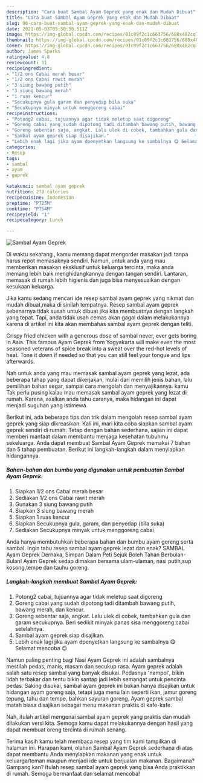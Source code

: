 ```yaml
---
description: "Cara buat Sambal Ayam Geprek yang enak dan Mudah Dibuat"
title: "Cara buat Sambal Ayam Geprek yang enak dan Mudah Dibuat"
slug: 96-cara-buat-sambal-ayam-geprek-yang-enak-dan-mudah-dibuat
date: 2021-05-03T05:50:50.511Z
image: https://img-global.cpcdn.com/recipes/01c89f2c1c663756/680x482cq70/sambal-ayam-geprek-foto-resep-utama.jpg
thumbnail: https://img-global.cpcdn.com/recipes/01c89f2c1c663756/680x482cq70/sambal-ayam-geprek-foto-resep-utama.jpg
cover: https://img-global.cpcdn.com/recipes/01c89f2c1c663756/680x482cq70/sambal-ayam-geprek-foto-resep-utama.jpg
author: James Sparks
ratingvalue: 4.8
reviewcount: 11
recipeingredient:
- "1/2 ons Cabai merah besar"
- "1/2 ons Cabai rawit merah"
- "3 siung bawang putih"
- "3 siung bawang merah"
- "1 ruas kencur"
- "Secukupnya gula garam dan penyedap bila suka"
- "Secukupnya minyak untuk menggoreng cabai"
recipeinstructions:
- "Potong2 cabai, tujuannya agar tidak meletup saat digoreng"
- "Goreng cabai yang sudah dipotong tadi ditambah bawang putih, bawang merah, dan kencur."
- "Goreng sebentar saja, angkat. Lalu ulek di cobek, tambahkan gula dan garam secukupnya. Beri sedikit minyak panas sisa menggoreng cabai setelahnya."
- "Sambal ayam geprek siap disajikan."
- "Lebih enak lagi jika ayam dpenyetkan langsung ke sambalnya 😋 Selamat mencoba 😉"
categories:
- Resep
tags:
- sambal
- ayam
- geprek

katakunci: sambal ayam geprek 
nutrition: 273 calories
recipecuisine: Indonesian
preptime: "PT25M"
cooktime: "PT54M"
recipeyield: "1"
recipecategory: Lunch

---
```



![Sambal Ayam Geprek](https://img-global.cpcdn.com/recipes/01c89f2c1c663756/680x482cq70/sambal-ayam-geprek-foto-resep-utama.jpg)

Di waktu  sekarang , kamu memang dapat mengorder masakan jadi tanpa harus repot memasaknya sendiri. Namun, untuk anda yang mau memberikan masakan eksklusif untuk keluarga tercinta, maka anda memang lebih baik menghidangkannya dengan tangan sendiri. Lantaran, memasak di rumah lebih higienis dan juga bisa menyesuaikan dengan kesukaan keluarga.

Jika kamu sedang mencari ide resep sambal ayam geprek yang nikmat dan mudah dibuat,maka di sinilah tempatnya. Resep sambal ayam geprek  sebenarnya tidak susah untuk dibuat jika kita membuatnya dengan langkah yang tepat. Tapi, anda tidak usah cemas akan gagal dalam melakukannya 
karena di artikel ini kita akan membahas sambal ayam geprek dengan teliti.  

Crispy fried chicken with a generous dose of sambal never, ever gets boring in Asia. This famous Ayam Geprek from Yogyakarta will make even the most seasoned veterans of spice break into a sweat over the red-hot levels of heat. Tone it down if needed so that you can still feel your tongue and lips afterwards.

Nah untuk anda yang mau memasak sambal ayam geprek yang lezat, ada beberapa tahap yang dapat dikerjakan, mulai dari memilih jenis bahan, lalu pemilihan bahan segar, sampai cara mengolah dan menyajikannya. kamu Tak perlu pusing kalau mau memasak sambal ayam geprek yang lezat di rumah. Karena, asalkan anda  tahu caranya, maka hidangan ini dapat menjadi suguhan yang istimewa.

Berikut ini, ada beberapa tips dan trik dalam mengolah resep sambal ayam geprek yang siap dikreasikan. Kali ini, mari kita coba siapkan sambal ayam geprek sendiri di rumah. Tetap dengan bahan sederhana, sajian ini dapat memberi manfaat dalam membantu menjaga kesehatan tubuhmu sekeluarga. Anda dapat membuat Sambal Ayam Geprek memakai 7 bahan dan 5 tahap pembuatan. Berikut ini langkah-langkah dalam menyiapkan hidangannya.

<!--inarticleads1-->

##### Bahan-bahan dan bumbu yang digunakan untuk pembuatan Sambal Ayam Geprek:

1. Siapkan 1/2 ons Cabai merah besar
1. Sediakan 1/2 ons Cabai rawit merah
1. Gunakan 3 siung bawang putih
1. Siapkan 3 siung bawang merah
1. Siapkan 1 ruas kencur
1. Siapkan Secukupnya gula, garam, dan penyedap (bila suka)
1. Sediakan Secukupnya minyak untuk menggoreng cabai


Anda hanya membutuhkan beberapa bahan dan bumbu ayam goreng serta sambal. Ingin tahu resep sambal ayam geprek lezat dan enak? SAMBAL Ayam Geprek Derhaka, Simpan Dalam Peti Sejuk Boleh Tahan Berbulan-Bulan! Ayam Geprek sedap dimakan bersama ulam-ulaman, nasi putih,sup kosong,tempe dan tauhu goreng. 

<!--inarticleads2-->

##### Langkah-langkah membuat Sambal Ayam Geprek:

1. Potong2 cabai, tujuannya agar tidak meletup saat digoreng
1. Goreng cabai yang sudah dipotong tadi ditambah bawang putih, bawang merah, dan kencur.
1. Goreng sebentar saja, angkat. Lalu ulek di cobek, tambahkan gula dan garam secukupnya. Beri sedikit minyak panas sisa menggoreng cabai setelahnya.
1. Sambal ayam geprek siap disajikan.
1. Lebih enak lagi jika ayam dpenyetkan langsung ke sambalnya 😋 Selamat mencoba 😉


Namun paling penting bagi Nasi Ayam Geprek ini adalah sambalnya mestilah pedas, manis, masam dan secukup rasa. Ayam geprek adalah salah satu resep sambal yang banyak disukai. Pedasnya &#39;nampol&#39;, bikin lidah terbakar dan tentu bikin santap jadi lebih semangat untuk pencinta pedas. Saking disukai, sambal ayam geprek ini bukan hanya disajikan untuk hidangan ayam goreng saja, tetapi juga menu lain seperti ikan, jamur goreng tepung, tahu dan tempe, bahkan sayuran goreng. Ayam geprek sambal matah biasa disajikan sebagai menu makanan praktis di kafe-kafe. 

Nah, itulah artikel mengenai  sambal ayam geprek  yang praktis dan mudah dilakukan versi kita. Semoga kamu dapat melakukannya dengan hasil yang dapat membuat oreng tercinta di rumah senang. 

Terima kasih kamu telah membaca resep yang tim kami tampilkan di halaman ini. Harapan kami, olahan  Sambal Ayam Geprek sederhana di atas dapat membantu Anda menyiapkan makanan yang enak untuk keluarga/teman maupun menjadi ide untuk berjualan makanan. Bagaimana? Gampang kan? Itulah resep sambal ayam geprek yang bisa Anda praktikkan di rumah. Semoga bermanfaat dan selamat mencoba!

